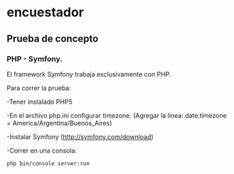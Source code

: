 # encuestador

## Prueba de concepto

### PHP - Symfony.

El framework Symfony trabaja exclusivamente con PHP.


Para correr la prueba:

-Tener instalado PHP5

-En el archivo php.ini configurar timezone. (Agregar la línea: date.timezone = America/Argentina/Buenos_Aires)

-Instalar Symfony (http://symfony.com/download)

-Correr en una consola:

```
php bin/console server:run
```
